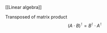 [[Linear algebra]]

Transposed of matrix product
$$\begin{equation}
    \left ( A\cdot B \right ) ^\intercal = B^\intercal  \cdot A^\intercal 
\end{equation}$$

